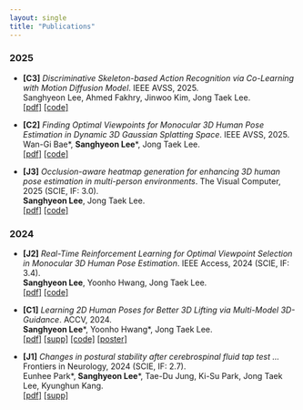 ```yaml
---
layout: single
title: "Publications"
---
```


### 2025
- **[C3]** *Discriminative Skeleton-based Action Recognition via Co-Learning with Motion Diffusion Model*. IEEE AVSS, 2025.  
  Sanghyeon Lee, Ahmed Fakhry, Jinwoo Kim, Jong Taek Lee.  
  [[pdf]](#) [[code]](#)

- **[C2]** *Finding Optimal Viewpoints for Monocular 3D Human Pose Estimation in Dynamic 3D Gaussian Splatting Space*. IEEE AVSS, 2025.  
  Wan-Gi Bae*, **Sanghyeon Lee***, Jong Taek Lee.  
  [[pdf]](#) [[code]](#)

- **[J3]** *Occlusion-aware heatmap generation for enhancing 3D human pose estimation in multi-person environments*. The Visual Computer, 2025 (SCIE, IF: 3.0).  
  **Sanghyeon Lee**, Jong Taek Lee.  
  [[pdf]](#) [[code]](#)

### 2024
- **[J2]** *Real-Time Reinforcement Learning for Optimal Viewpoint Selection in Monocular 3D Human Pose Estimation*. IEEE Access, 2024 (SCIE, IF: 3.4).  
  **Sanghyeon Lee**, Yoonho Hwang, Jong Taek Lee.  
  [[pdf]](#) [[code]](#)

- **[C1]** *Learning 2D Human Poses for Better 3D Lifting via Multi-Model 3D-Guidance*. ACCV, 2024.  
  **Sanghyeon Lee***, Yoonho Hwang*, Jong Taek Lee.  
  [[pdf]](#) [[supp]](#) [[code]](#) [[poster]](#)

- **[J1]** *Changes in postural stability after cerebrospinal fluid tap test ...* Frontiers in Neurology, 2024 (SCIE, IF: 2.7).  
  Eunhee Park*, **Sanghyeon Lee***, Tae-Du Jung, Ki-Su Park, Jong Taek Lee, Kyunghun Kang.  
  [[pdf]](#) [[supp]](#)
